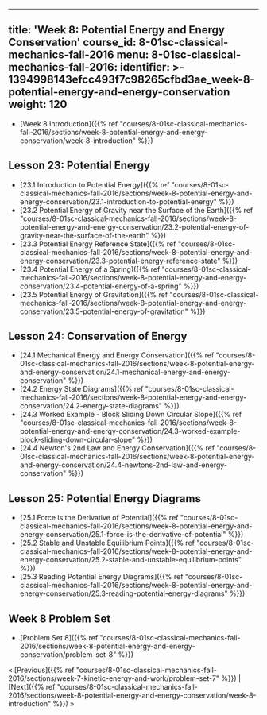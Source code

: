 ---
title: 'Week 8: Potential Energy and Energy Conservation'
course_id: 8-01sc-classical-mechanics-fall-2016
menu:
  8-01sc-classical-mechanics-fall-2016:
    identifier: >-
      1394998143efcc493f7c98265cfbd3ae_week-8-potential-energy-and-energy-conservation
    weight: 120
------------------------------------------------

*   [Week 8 Introduction]({{% ref "courses/8-01sc-classical-mechanics-fall-2016/sections/week-8-potential-energy-and-energy-conservation/week-8-introduction" %}})

Lesson 23: Potential Energy
---------------------------

*   [23.1 Introduction to Potential Energy]({{% ref "courses/8-01sc-classical-mechanics-fall-2016/sections/week-8-potential-energy-and-energy-conservation/23.1-introduction-to-potential-energy" %}})
*   [23.2 Potential Energy of Gravity near the Surface of the Earth]({{% ref "courses/8-01sc-classical-mechanics-fall-2016/sections/week-8-potential-energy-and-energy-conservation/23.2-potential-energy-of-gravity-near-the-surface-of-the-earth" %}})
*   [23.3 Potential Energy Reference State]({{% ref "courses/8-01sc-classical-mechanics-fall-2016/sections/week-8-potential-energy-and-energy-conservation/23.3-potential-energy-reference-state" %}})
*   [23.4 Potential Energy of a Spring]({{% ref "courses/8-01sc-classical-mechanics-fall-2016/sections/week-8-potential-energy-and-energy-conservation/23.4-potential-energy-of-a-spring" %}})
*   [23.5 Potential Energy of Gravitation]({{% ref "courses/8-01sc-classical-mechanics-fall-2016/sections/week-8-potential-energy-and-energy-conservation/23.5-potential-energy-of-gravitation" %}})

Lesson 24: Conservation of Energy
---------------------------------

*   [24.1 Mechanical Energy and Energy Conservation]({{% ref "courses/8-01sc-classical-mechanics-fall-2016/sections/week-8-potential-energy-and-energy-conservation/24.1-mechanical-energy-and-energy-conservation" %}})
*   [24.2 Energy State Diagrams]({{% ref "courses/8-01sc-classical-mechanics-fall-2016/sections/week-8-potential-energy-and-energy-conservation/24.2-energy-state-diagrams" %}})
*   [24.3 Worked Example - Block Sliding Down Circular Slope]({{% ref "courses/8-01sc-classical-mechanics-fall-2016/sections/week-8-potential-energy-and-energy-conservation/24.3-worked-example-block-sliding-down-circular-slope" %}})
*   [24.4 Newton's 2nd Law and Energy Conservation]({{% ref "courses/8-01sc-classical-mechanics-fall-2016/sections/week-8-potential-energy-and-energy-conservation/24.4-newtons-2nd-law-and-energy-conservation" %}})

Lesson 25: Potential Energy Diagrams
------------------------------------

*   [25.1 Force is the Derivative of Potential]({{% ref "courses/8-01sc-classical-mechanics-fall-2016/sections/week-8-potential-energy-and-energy-conservation/25.1-force-is-the-derivative-of-potential" %}})
*   [25.2 Stable and Unstable Equilibrium Points]({{% ref "courses/8-01sc-classical-mechanics-fall-2016/sections/week-8-potential-energy-and-energy-conservation/25.2-stable-and-unstable-equilibrium-points" %}})
*   [25.3 Reading Potential Energy Diagrams]({{% ref "courses/8-01sc-classical-mechanics-fall-2016/sections/week-8-potential-energy-and-energy-conservation/25.3-reading-potential-energy-diagrams" %}})

Week 8 Problem Set
------------------

*   [Problem Set 8]({{% ref "courses/8-01sc-classical-mechanics-fall-2016/sections/week-8-potential-energy-and-energy-conservation/problem-set-8" %}})

« [Previous]({{% ref "courses/8-01sc-classical-mechanics-fall-2016/sections/week-7-kinetic-energy-and-work/problem-set-7" %}}) | [Next]({{% ref "courses/8-01sc-classical-mechanics-fall-2016/sections/week-8-potential-energy-and-energy-conservation/week-8-introduction" %}}) »